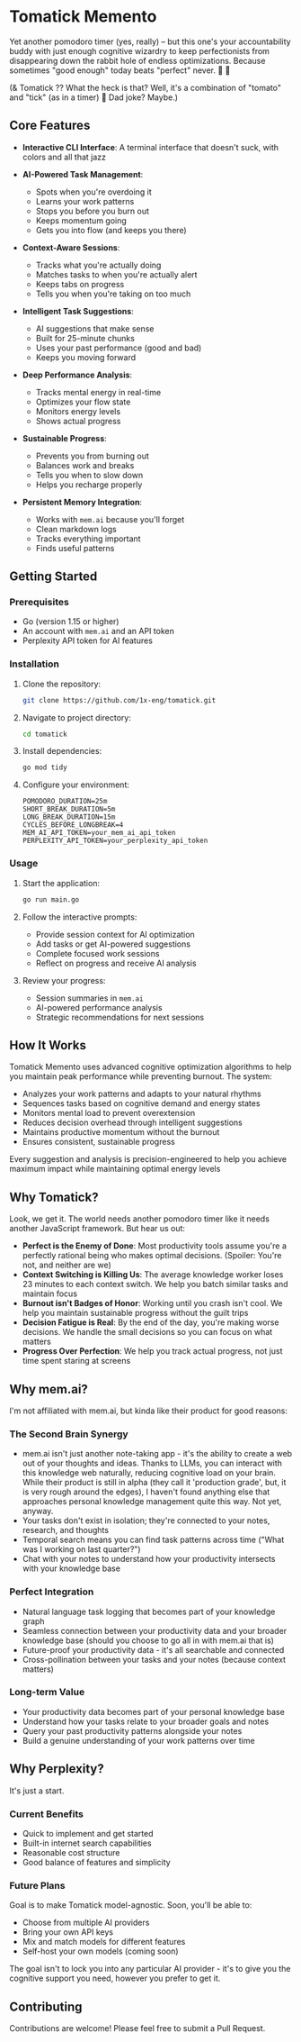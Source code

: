 # Tomatick Memento

Yet another pomodoro timer (yes, really) – but this one's your accountability buddy with just enough cognitive wizardry to keep perfectionists from disappearing down the rabbit hole of endless optimizations. Because sometimes "good enough" today beats "perfect" never. :brain: :rocket:

(& Tomatick ?? What the heck is that? Well, it's a combination of "tomato" and "tick" (as in a timer) 🤷 Dad joke? Maybe.)
## Core Features

- **Interactive CLI Interface**: A terminal interface that doesn't suck, with colors and all that jazz

- **AI-Powered Task Management**:
  - Spots when you're overdoing it
  - Learns your work patterns
  - Stops you before you burn out
  - Keeps momentum going
  - Gets you into flow (and keeps you there)

- **Context-Aware Sessions**:
  - Tracks what you're actually doing
  - Matches tasks to when you're actually alert
  - Keeps tabs on progress
  - Tells you when you're taking on too much

- **Intelligent Task Suggestions**:
  - AI suggestions that make sense
  - Built for 25-minute chunks
  - Uses your past performance (good and bad)
  - Keeps you moving forward

- **Deep Performance Analysis**:
  - Tracks mental energy in real-time
  - Optimizes your flow state
  - Monitors energy levels
  - Shows actual progress

- **Sustainable Progress**:
  - Prevents you from burning out
  - Balances work and breaks
  - Tells you when to slow down
  - Helps you recharge properly

- **Persistent Memory Integration**:
  - Works with `mem.ai` because you'll forget
  - Clean markdown logs
  - Tracks everything important
  - Finds useful patterns


## Getting Started

### Prerequisites

- Go (version 1.15 or higher)
- An account with `mem.ai` and an API token
- Perplexity API token for AI features

### Installation

1. Clone the repository:
   ```bash
   git clone https://github.com/1x-eng/tomatick.git
   ```

2. Navigate to project directory:
   ```bash
   cd tomatick
   ```

3. Install dependencies:
   ```bash
   go mod tidy
   ```

4. Configure your environment:
   ```env
   POMODORO_DURATION=25m
   SHORT_BREAK_DURATION=5m
   LONG_BREAK_DURATION=15m
   CYCLES_BEFORE_LONGBREAK=4
   MEM_AI_API_TOKEN=your_mem_ai_api_token
   PERPLEXITY_API_TOKEN=your_perplexity_api_token
   ```

### Usage

1. Start the application:
   ```bash
   go run main.go
   ```

2. Follow the interactive prompts:
   - Provide session context for AI optimization
   - Add tasks or get AI-powered suggestions
   - Complete focused work sessions
   - Reflect on progress and receive AI analysis

3. Review your progress:
   - Session summaries in `mem.ai`
   - AI-powered performance analysis
   - Strategic recommendations for next sessions

## How It Works

Tomatick Memento uses advanced cognitive optimization algorithms to help you maintain peak performance while preventing burnout. The system:

- Analyzes your work patterns and adapts to your natural rhythms
- Sequences tasks based on cognitive demand and energy states
- Monitors mental load to prevent overextension
- Reduces decision overhead through intelligent suggestions
- Maintains productive momentum without the burnout
- Ensures consistent, sustainable progress

Every suggestion and analysis is precision-engineered to help you achieve maximum impact while maintaining optimal energy levels

## Why Tomatick?

Look, we get it. The world needs another pomodoro timer like it needs another JavaScript framework. But hear us out:

- **Perfect is the Enemy of Done**: Most productivity tools assume you're a perfectly rational being who makes optimal decisions. (Spoiler: You're not, and neither are we)
- **Context Switching is Killing Us**: The average knowledge worker loses 23 minutes to each context switch. We help you batch similar tasks and maintain focus
- **Burnout isn't Badges of Honor**: Working until you crash isn't cool. We help you maintain sustainable progress without the guilt trips
- **Decision Fatigue is Real**: By the end of the day, you're making worse decisions. We handle the small decisions so you can focus on what matters
- **Progress Over Perfection**: We help you track actual progress, not just time spent staring at screens

## Why mem.ai?

I'm not affiliated with mem.ai, but kinda like their product for good reasons:

### The Second Brain Synergy
- mem.ai isn't just another note-taking app - it's the ability to create a web out of your thoughts and ideas. Thanks to LLMs, you can interact with this knowledge web naturally, reducing cognitive load on your brain. While their product is still in alpha (they call it 'production grade', but, it is very rough around the edges), I haven't found anything else that approaches personal knowledge management quite this way. Not yet, anyway.
- Your tasks don't exist in isolation; they're connected to your notes, research, and thoughts
- Temporal search means you can find task patterns across time ("What was I working on last quarter?")
- Chat with your notes to understand how your productivity intersects with your knowledge base

### Perfect Integration
- Natural language task logging that becomes part of your knowledge graph
- Seamless connection between your productivity data and your broader knowledge base (should you choose to go all in with mem.ai that is)
- Future-proof your productivity data - it's all searchable and connected
- Cross-pollination between your tasks and your notes (because context matters)

### Long-term Value
- Your productivity data becomes part of your personal knowledge base
- Understand how your tasks relate to your broader goals and notes
- Query your past productivity patterns alongside your notes
- Build a genuine understanding of your work patterns over time

## Why Perplexity?

It's just a start.

### Current Benefits
- Quick to implement and get started
- Built-in internet search capabilities
- Reasonable cost structure
- Good balance of features and simplicity

### Future Plans
Goal is to make Tomatick model-agnostic. Soon, you'll be able to:
- Choose from multiple AI providers
- Bring your own API keys
- Mix and match models for different features
- Self-host your own models (coming soon)

The goal isn't to lock you into any particular AI provider - it's to give you the cognitive support you need, however you prefer to get it.

## Contributing

Contributions are welcome! Please feel free to submit a Pull Request.


